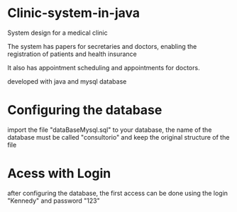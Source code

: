 # Clinic-system-in-java
System design for a medical clinic<p>
The system has papers for secretaries and doctors, enabling the registration of patients and health insurance<p>
It also has appointment scheduling and appointments for doctors.
<p>
developed with java and mysql database<p>

# Configuring the database

import the file "dataBaseMysql.sql" to your database, the name of the database must be called "consultorio" and keep the original structure of the file<p>

# Acess with Login

after configuring the database, the first access can be done using the login "Kennedy" and password "123"
